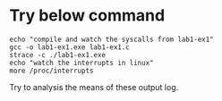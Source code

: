 # Try below command

```
echo "compile and watch the syscalls from lab1-ex1"
gcc -o lab1-ex1.exe lab1-ex1.c
strace -c ./lab1-ex1.exe
echo "watch the interrupts in linux"
more /proc/interrupts
```

Try to analysis the means of these output log. 

